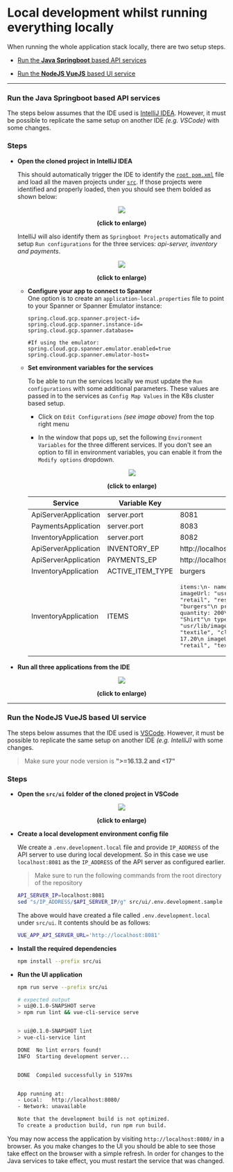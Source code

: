 # Local development whilst running everything locally

When running the whole application stack locally, there are two setup steps.
- [Run the **Java Springboot** based API services](#run-the-java-springboot-based-api-services)

- [Run the **NodeJS VueJS** based UI service](#run-the-nodejs-vuejs-based-ui-service)
---

### Run the **Java Springboot** based API services

The steps below assumes that the IDE used is [IntelliJ IDEA](https://www.jetbrains.com/idea/). However, it must be possible to replicate the same setup on another IDE _(e.g. VSCode)_ with some changes.

### Steps

- **Open the cloned project in IntelliJ IDEA**

    This should automatically trigger the IDE to identify the [`root pom.xml`](/pom.xml)
    file and load all the maven projects under [`src`](/src/). If those projects
    were identified and properly loaded, then you should see them bolded as shown
    below:
    <p align="center">
        <img src="images/ide-loaded.png">
        <div align="center">
            <strong>(click to enlarge)</strong>
        </div>
    </p>

    IntelliJ will also identify them as `Springboot Projects` automatically and
    setup `Run configurations` for the three services: _api-server, inventory and payments_.

    <p align="center">
        <img src="images/run-config.png">
        <div align="center">
            <strong>(click to enlarge)</strong>
        </div>
    </p>

  - **Configure your app to connect to Spanner**  
    One option is to create an `application-local.properties` file to point to your Spanner or Spanner Emulator instance:
    ```
    spring.cloud.gcp.spanner.project-id=
    spring.cloud.gcp.spanner.instance-id=
    spring.cloud.gcp.spanner.database=
    
    #If using the emulator:
    spring.cloud.gcp.spanner.emulator.enabled=true
    spring.cloud.gcp.spanner.emulator-host=
    ```

  - **Set environment variables for the services**

      To be able to run the services locally we must update the `Run configurations`
      with some additional parameters. These values are passed in to the services as
      `Config Map Values` in the K8s cluster based setup.

    - Click on `Edit Configurations` _(see image above)_ from the top right menu
    - In the window that pops up, set the following `Environment Variables` for
        the three different services. If you don't see an option to fill in
        environment variables, you can enable it from the `Modify options` dropdown.

        <p align="center">
            <img src="images/ide2.png">
            <div align="center">
                <strong>(click to enlarge)</strong>
            </div>
        </p>

    | Service              | Variable Key     | Variable Value        |
    | -------------------- | ---------------- | --------------------- |
    | ApiServerApplication | server.port      | 8081                  |
    | PaymentsApplication  | server.port      | 8083                  |
    | InventoryApplication | server.port      | 8082                  |
    | ApiServerApplication | INVENTORY_EP     | http://localhost:8082 |
    | ApiServerApplication | PAYMENTS_EP      | http://localhost:8083 |
    | InventoryApplication | ACTIVE_ITEM_TYPE | burgers               |
    | InventoryApplication | ITEMS            | <pre>items:\n- name: "BigBurger"\n  type: "burgers"\n  price: 5.50\n  imageUrl: "usr/lib/images/bigburger.png"\n  quantity: 200\n  labels: [ "retail", "restaurant", "food" ]\n- name: "DoubleBurger"\n  type: "burgers"\n  price: 7.20\n  imageUrl: "usr/lib/images/burgers.png"\n  quantity: 200\n  labels: [ "retail", "restaurant", "food" ]\n- name: "Shirt"\n  type: "textile"\n  price: 15.50\n  imageUrl: "usr/lib/images/shirt.png"\n  quantity: 50\n  labels: [ "retail", "textile", "clothing" ]\n- name: "Short"\n  type: "textile"\n  price: 17.20\n  imageUrl: "usr/lib/images/short.png"\n  quantity: 20\n  labels: [ "retail", "textile", "clothing" ]</pre>               |

- **Run all three applications from the IDE**
    <p align="center">
        <img src="images/run-app.png">
        <div align="center">
            <strong>(click to enlarge)</strong>
        </div>
    </p>
---
### Run the **NodeJS VueJS** based UI service

The steps below assumes that the IDE used is [VSCode](https://code.visualstudio.com/).
However, it must be possible to replicate the same setup on another IDE
_(e.g. IntelliJ)_ with some changes.

> Make sure your node version is **">=16.13.2 and <17"**

### Steps

- **Open the `src/ui` folder of the cloned project in VSCode**
    <p align="center">
        <img src="images/vscode.png">
        <div align="center">
            <strong>(click to enlarge)</strong>
        </div>
    </p>

- **Create a local development environment config file**

  We create a `.env.development.local` file and provide `IP_ADDRESS` of the API
  server to use during local development. So in this case we use `localhost:8081`
  as the `IP_ADDRESS` of the API server as configured earlier.

  > Make sure to run the following commands from the root directory of the repository
  ```sh
  API_SERVER_IP=localhost:8081
  sed "s/IP_ADDRESS/$API_SERVER_IP/g" src/ui/.env.development.sample > src/ui/.env.development.local
  ```

  The above would have created a file called `.env.development.local` under `src/ui`.
  It contents should be as follows:
  ```sh
  VUE_APP_API_SERVER_URL='http://localhost:8081'
  ```

- **Install the required dependencies**
  ```sh
  npm install --prefix src/ui
  ```

- **Run the UI application**
  ```sh
  npm run serve --prefix src/ui
  ```
    ```sh
    # expected output
    > ui@0.1.0-SNAPSHOT serve
    > npm run lint && vue-cli-service serve


    > ui@0.1.0-SNAPSHOT lint
    > vue-cli-service lint

    DONE  No lint errors found!
    INFO  Starting development server...


    DONE  Compiled successfully in 5197ms                                                                                                                                                                                                                         5:42:07 p.m.


    App running at:
    - Local:   http://localhost:8080/
    - Network: unavailable

    Note that the development build is not optimized.
    To create a production build, run npm run build.
    ```

You may now access the application by visiting `http://localhost:8080/` in a
browser. As you make changes to the UI you should be able to see those take
effect on the browser with a simple refresh. In order for changes to the Java
services to take effect, you must restart the service that was changed.
